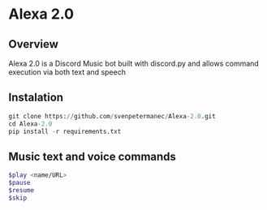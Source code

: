 # Alexa 2.0

## Overview

Alexa 2.0 is a Discord Music bot built with discord.py and allows command execution via both text and speech 

## Instalation

```python
git clone https://github.com/svenpetermanec/Alexa-2.0.git
cd Alexa-2.0
pip install -r requirements.txt
```

## Music text and voice commands

```bash
$play <name/URL>
$pause
$resume
$skip
```
